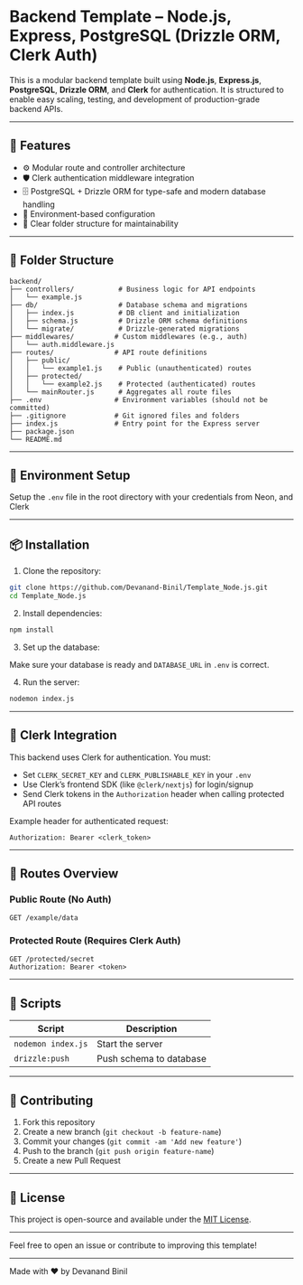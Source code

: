 # Backend Template – Node.js, Express, PostgreSQL (Drizzle ORM, Clerk Auth)

This is a modular backend template built using **Node.js**, **Express.js**, **PostgreSQL**, **Drizzle ORM**, and **Clerk** for authentication. It is structured to enable easy scaling, testing, and development of production-grade backend APIs.

---

## 🚀 Features

* ⚙️ Modular route and controller architecture
* 🛡️ Clerk authentication middleware integration
* 🗄️ PostgreSQL + Drizzle ORM for type-safe and modern database handling
* 🌱 Environment-based configuration
* 📁 Clear folder structure for maintainability

---

## 📁 Folder Structure

```
backend/
├── controllers/           # Business logic for API endpoints
│   └── example.js
├── db/                    # Database schema and migrations
│   ├── index.js           # DB client and initialization
│   ├── schema.js          # Drizzle ORM schema definitions
│   └── migrate/           # Drizzle-generated migrations
├── middlewares/          # Custom middlewares (e.g., auth)
│   └── auth.middleware.js
├── routes/               # API route definitions
│   ├── public/
│   │   └── example1.js    # Public (unauthenticated) routes
│   ├── protected/
│   │   └── example2.js    # Protected (authenticated) routes
│   └── mainRouter.js      # Aggregates all route files
├── .env                  # Environment variables (should not be committed)
├── .gitignore            # Git ignored files and folders
├── index.js              # Entry point for the Express server
├── package.json
└── README.md
```

---

## 🧪 Environment Setup

Setup the `.env` file in the root directory with your credentials from Neon, and Clerk 


---

## 📦 Installation

1. Clone the repository:

```bash
git clone https://github.com/Devanand-Binil/Template_Node.js.git
cd Template_Node.js
```

2. Install dependencies:

```bash
npm install
```

3. Set up the database:

Make sure your database is ready and `DATABASE_URL` in `.env` is correct.

4. Run the server:

```bash
nodemon index.js
```

---

## 🧩 Clerk Integration

This backend uses Clerk for authentication. You must:

* Set `CLERK_SECRET_KEY` and `CLERK_PUBLISHABLE_KEY` in your `.env`
* Use Clerk’s frontend SDK (like `@clerk/nextjs`) for login/signup
* Send Clerk tokens in the `Authorization` header when calling protected API routes

Example header for authenticated request:

```http
Authorization: Bearer <clerk_token>
```

---

## 🔐 Routes Overview

### Public Route (No Auth)

```http
GET /example/data
```

### Protected Route (Requires Clerk Auth)

```http
GET /protected/secret
Authorization: Bearer <token>
```

---

## 📜 Scripts

| Script            | Description                  |
| ----------------- | ---------------------------- |
| `nodemon index.js`| Start the server             |
| `drizzle:push`    | Push schema to database      |

---

## 🤝 Contributing

1. Fork this repository
2. Create a new branch (`git checkout -b feature-name`)
3. Commit your changes (`git commit -am 'Add new feature'`)
4. Push to the branch (`git push origin feature-name`)
5. Create a new Pull Request

---

## 📄 License

This project is open-source and available under the [MIT License](LICENSE).

---

Feel free to open an issue or contribute to improving this template!

---

Made with ❤️ by Devanand Binil
